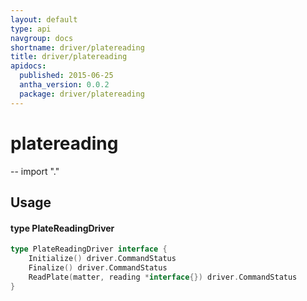 ```yaml
---
layout: default
type: api
navgroup: docs
shortname: driver/platereading
title: driver/platereading
apidocs:
  published: 2015-06-25
  antha_version: 0.0.2
  package: driver/platereading
---
```

# platereading
--
    import "."


## Usage

#### type PlateReadingDriver

```go
type PlateReadingDriver interface {
	Initialize() driver.CommandStatus
	Finalize() driver.CommandStatus
	ReadPlate(matter, reading *interface{}) driver.CommandStatus
}
```
